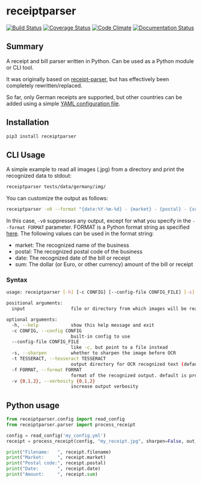 # receiptparser

[![Build Status](https://travis-ci.org/knipknap/receiptparser.svg?branch=master)](https://travis-ci.org/knipknap/receiptparser)
[![Coverage Status](https://coveralls.io/repos/github/knipknap/receiptparser/badge.svg?branch=master)](https://coveralls.io/github/knipknap/receiptparser?branch=master)
[![Code Climate](https://lima.codeclimate.com/github/knipknap/receiptparser/badges/gpa.svg)](https://lima.codeclimate.com/github/knipknap/receiptparser)
[![Documentation Status](https://readthedocs.org/projects/receiptparser/badge/?version=latest)](http://receiptparser.readthedocs.io/en/latest/?badge=latest)

## Summary

A receipt and bill parser written in Python.
Can be used as a Python module or CLI tool.

It was originally based on [receipt-parser](https://github.com/mre/receipt-parser),
but has effectively been completely rewritten/replaced.

So far, only German receipts are supported, but other countries can
be added using a simple [YAML configuration file](data/configs/germany.yml).

## Installation

```bash
pip3 install receiptparser
```

## CLI Usage

A simple example to read all images (.jpg) from a directory and print the recognized data
to stdout:

```bash
receiptparser tests/data/germany/img/
```

You can customize the output as follows:

```bash
receiptparser -v0 --format "{date:%Y-%m-%d} - {market} - {postal} - {sum}.jpg" tests/data/germany/img/
```

In this case, `-v0` suppresses any output, except for what you specify in the `--format FORMAT`
parameter. FORMAT is a Python format string as specified [here](https://docs.python.org/3.4/library/string.html#format-string-syntax).
The following values can be used in the format string:

- market: The recognized name of the business
- postal: The recognized postal code of the business
- date: The recognized date of the bill or receipt
- sum: The dollar (or Euro, or other currency) amount of the bill or receipt

### Syntax

```bash
usage: receiptparser [-h] [-c CONFIG] [--config-file CONFIG_FILE] [-s] [-t TESSERACT] [-f FORMAT] [-v {0,1,2}] input

positional arguments:
  input                 file or directory from which images will be read

optional arguments:
  -h, --help            show this help message and exit
  -c CONFIG, --config CONFIG
                        built-in config to use
  --config-file CONFIG_FILE
                        like -c, but point to a file instead
  -s, --sharpen         whether to sharpen the image before OCR
  -t TESSERACT, --tesseract TESSERACT
                        output directory for OCR recognized text (default is to discard)
  -f FORMAT, --format FORMAT
                        format of the recognized output. default is pretty-printing
  -v {0,1,2}, --verbosity {0,1,2}
                        increase output verbosity
```

## Python usage

```python
from receiptparser.config import read_config
from receiptparser.parser import process_receipt

config = read_config('my_config.yml')
receipt = process_receipt(config, "my_receipt.jpg", sharpen=False, out_dir=None, verbosity=0)

print("Filename:   ", receipt.filename)
print("Market:     ", receipt.market)
print("Postal code:", receipt.postal)
print("Date:       ", receipt.date)
print("Amount:     ", receipt.sum)
```
